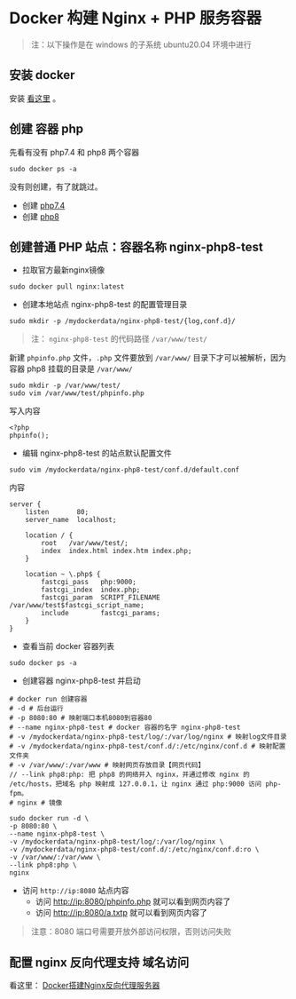 # Docker 构建 Nginx + PHP 服务容器

> 注：以下操作是在 windows 的子系统 ubuntu20.04 环境中进行

## 安装 docker

安装 [看这里](安装Docker.md) 。

## 创建 容器 php

先看有没有 php7.4 和 php8 两个容器
```
sudo docker ps -a
```
没有则创建，有了就跳过。

- 创建 [php7.4](Docker安装PHP7.4.md)
- 创建 [php8](Docker安装PHP8.md)


## 创建普通 PHP 站点：容器名称 nginx-php8-test

- 拉取官方最新nginx镜像
```
sudo docker pull nginx:latest
```

- 创建本地站点 nginx-php8-test 的配置管理目录
```
sudo mkdir -p /mydockerdata/nginx-php8-test/{log,conf.d}/
```
> 注： `nginx-php8-test` 的代码路径 `/var/www/test/`

新建 `phpinfo.php` 文件，`.php` 文件要放到 `/var/www/` 目录下才可以被解析，因为 容器 php8 挂载的目录是 `/var/www/`
```
sudo mkdir -p /var/www/test/
sudo vim /var/www/test/phpinfo.php
```
写入内容
```
<?php
phpinfo();
```
- 编辑 nginx-php8-test 的站点默认配置文件
```
sudo vim /mydockerdata/nginx-php8-test/conf.d/default.conf
```
内容
```
server {
    listen       80;
    server_name  localhost;
 
    location / {
        root   /var/www/test/;
        index  index.html index.htm index.php;
    }
 
    location ~ \.php$ {
        fastcgi_pass   php:9000;
        fastcgi_index  index.php;
        fastcgi_param  SCRIPT_FILENAME  /var/www/test$fastcgi_script_name;
        include        fastcgi_params;
    }
}
```
- 查看当前 docker 容器列表
```
sudo docker ps -a
```
- 创建容器 nginx-php8-test 并启动
```
# docker run 创建容器
# -d # 后台运行
# -p 8080:80 # 映射端口本机8080到容器80
# --name nginx-php8-test # docker 容器的名字 nginx-php8-test
# -v /mydockerdata/nginx-php8-test/log/:/var/log/nginx # 映射log文件目录
# -v /mydockerdata/nginx-php8-test/conf.d/:/etc/nginx/conf.d # 映射配置文件夹
# -v /var/www/:/var/www # 映射网页存放目录【网页代码】
// --link php8:php: 把 php8 的网络并入 nginx，并通过修改 nginx 的 /etc/hosts，把域名 php 映射成 127.0.0.1，让 nginx 通过 php:9000 访问 php-fpm。
# nginx # 镜像

sudo docker run -d \
-p 8080:80 \
--name nginx-php8-test \
-v /mydockerdata/nginx-php8-test/log/:/var/log/nginx \
-v /mydockerdata/nginx-php8-test/conf.d/:/etc/nginx/conf.d:ro \
-v /var/www/:/var/www \
--link php8:php \
nginx
```
- 访问 `http://ip:8080` 站点内容
    - 访问 [http://ip:8080/phpinfo.php](http://ip:8080/phpinfo.php) 就可以看到网页内容了
    - 访问 [http://ip:8080/a.txtp](http://ip:8080/a.txt) 就可以看到网页内容了
> 注意：8080 端口号需要开放外部访问权限，否则访问失败

## 配置 nginx 反向代理支持 域名访问
看这里： [Docker搭建Nginx反向代理服务器](Docker搭建Nginx反向代理服务器.md)